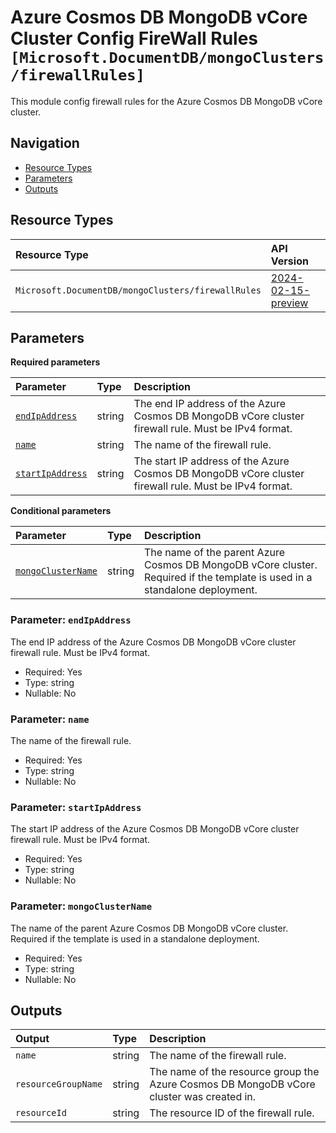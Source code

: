 # Azure Cosmos DB MongoDB vCore Cluster Config FireWall Rules `[Microsoft.DocumentDB/mongoClusters/firewallRules]`

This module config firewall rules for the Azure Cosmos DB MongoDB vCore cluster.

## Navigation

- [Resource Types](#Resource-Types)
- [Parameters](#Parameters)
- [Outputs](#Outputs)

## Resource Types

| Resource Type | API Version |
| :-- | :-- |
| `Microsoft.DocumentDB/mongoClusters/firewallRules` | [2024-02-15-preview](https://learn.microsoft.com/en-us/azure/templates/Microsoft.DocumentDB/2024-02-15-preview/mongoClusters/firewallRules) |

## Parameters

**Required parameters**

| Parameter | Type | Description |
| :-- | :-- | :-- |
| [`endIpAddress`](#parameter-endipaddress) | string | The end IP address of the Azure Cosmos DB MongoDB vCore cluster firewall rule. Must be IPv4 format. |
| [`name`](#parameter-name) | string | The name of the firewall rule. |
| [`startIpAddress`](#parameter-startipaddress) | string | The start IP address of the Azure Cosmos DB MongoDB vCore cluster firewall rule. Must be IPv4 format. |

**Conditional parameters**

| Parameter | Type | Description |
| :-- | :-- | :-- |
| [`mongoClusterName`](#parameter-mongoclustername) | string | The name of the parent Azure Cosmos DB MongoDB vCore cluster. Required if the template is used in a standalone deployment. |

### Parameter: `endIpAddress`

The end IP address of the Azure Cosmos DB MongoDB vCore cluster firewall rule. Must be IPv4 format.

- Required: Yes
- Type: string
- Nullable: No

### Parameter: `name`

The name of the firewall rule.

- Required: Yes
- Type: string
- Nullable: No

### Parameter: `startIpAddress`

The start IP address of the Azure Cosmos DB MongoDB vCore cluster firewall rule. Must be IPv4 format.

- Required: Yes
- Type: string
- Nullable: No

### Parameter: `mongoClusterName`

The name of the parent Azure Cosmos DB MongoDB vCore cluster. Required if the template is used in a standalone deployment.

- Required: Yes
- Type: string
- Nullable: No

## Outputs

| Output | Type | Description |
| :-- | :-- | :-- |
| `name` | string | The name of the firewall rule. |
| `resourceGroupName` | string | The name of the resource group the Azure Cosmos DB MongoDB vCore cluster was created in. |
| `resourceId` | string | The resource ID of the firewall rule. |
